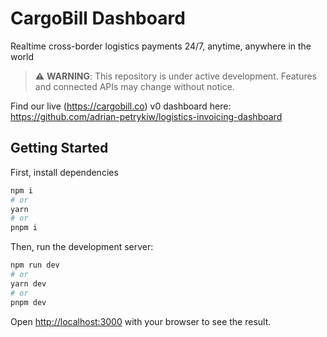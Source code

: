 # CargoBill Dashboard

Realtime cross-border logistics payments 24/7, anytime, anywhere in the world



> ⚠️ **WARNING**: This repository is under active development. Features and connected APIs may change without notice. 

Find our live (https://cargobill.co) v0 dashboard here: https://github.com/adrian-petrykiw/logistics-invoicing-dashboard



## Getting Started

First, install dependencies

```bash
npm i
# or
yarn
# or
pnpm i
```


Then, run the development server:

```bash
npm run dev
# or
yarn dev
# or
pnpm dev
```

Open [http://localhost:3000](http://localhost:3000) with your browser to see the result.

